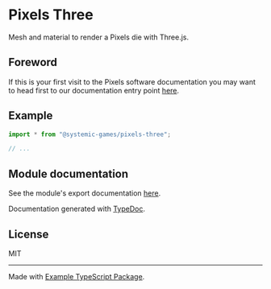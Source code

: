 # Pixels Three

Mesh and material to render a Pixels die with Three.js.

## Foreword

If this is your first visit to the Pixels software documentation
you may want to head first to our documentation entry point [here](
    https://github.com/GameWithPixels
).

## Example

```ts
import * from "@systemic-games/pixels-three";

// ...
```

## Module documentation

See the module's export documentation [here](
    https://gamewithpixels.github.io/pixels-js/modules/_systemic_games_pixels_three.html
).

Documentation generated with [TypeDoc](https://typedoc.org/).

## License

MIT

---

Made with [Example TypeScript Package](
    https://github.com/tomchen/example-typescript-package
).
